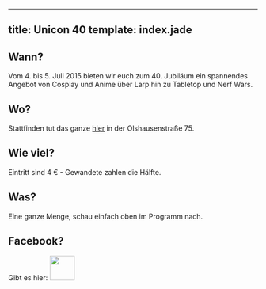 ---
title: Unicon 40
template: index.jade
----

## Wann?

Vom 4. bis 5. Juli 2015 bieten wir euch zum 40. Jubiläum ein spannendes Angebot von Cosplay und Anime über Larp hin zu Tabletop und Nerf Wars.
## Wo?
Stattfinden tut das ganze [hier](http://www.openstreetmap.org/?mlat=54.34543&mlon=10.10591#map=17/54.34543/10.10591) in der Olshausenstraße 75.  

## Wie viel?
Eintritt sind 4 € - Gewandete zahlen die Hälfte.

## Was?
Eine ganze Menge, schau einfach oben im Programm nach.

## Facebook?
Gibt es hier: [<img src="/img/social_facebook.png" width="50px">](https://www.facebook.com/events/854149264641638/)
